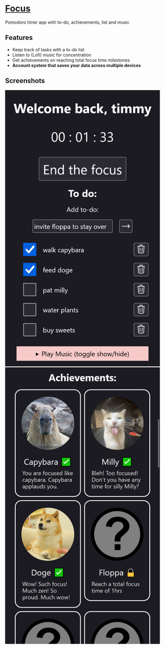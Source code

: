 # [Focus](https://focus-9eqm.onrender.com/)

Pomodoro timer app with to-do, achievements,  list and music

## Features
- Keep track of tasks with a to-do list 
- Listen to (Lofi) music for concentration
- Get achievements on reaching total focus time milestones
- **Account system that saves your data across multiple devices**

## Screenshots
![Homepage screenshot](./static/home.png)
![Achievement screenshot](./static/acvm.png)
